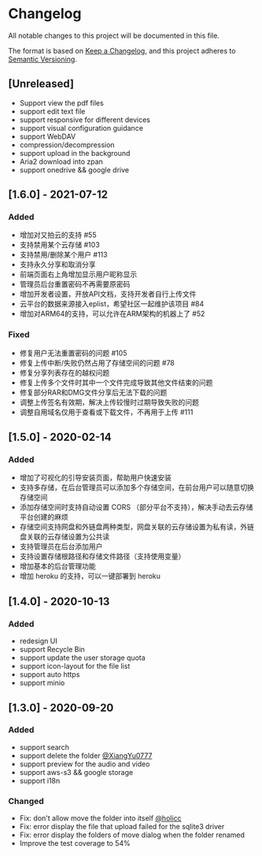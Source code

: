 # Changelog
All notable changes to this project will be documented in this file.

The format is based on [Keep a Changelog](https://keepachangelog.com/en/1.0.0/),
and this project adheres to [Semantic Versioning](https://semver.org/spec/v2.0.0.html).

## [Unreleased]
- Support view the pdf files
- support edit text file
- support responsive for different devices
- support visual configuration guidance
- support WebDAV
- compression/decompression
- support upload in the background
- Aria2 download into zpan
- support onedrive && google drive

## [1.6.0] - 2021-07-12
### Added
- 增加对又拍云的支持 #55
- 支持禁用某个云存储 #103
- 支持禁用/删除某个用户 #113
- 支持永久分享和取消分享
- 前端页面右上角增加显示用户昵称显示
- 管理员后台重置密码不再需要原密码
- 增加开发者设置，开放API文档，支持开发者自行上传文件
- 云平台的数据来源接入eplist，希望社区一起维护该项目 #84
- 增加对ARM64的支持，可以允许在ARM架构的机器上了 #52

### Fixed
- 修复用户无法重置密码的问题 #105
- 修复上传中断/失败仍然占用了存储空间的问题 #78  
- 修复分享列表存在的越权问题
- 修复上传多个文件时其中一个文件完成导致其他文件结束的问题  
- 修复部分RAR和DMG文件分享后无法下载的问题
- 调整上传签名有效期，解决上传较慢时过期导致失败的问题
- 调整自用域名仅用于查看或下载文件，不再用于上传 #111

## [1.5.0] - 2020-02-14
### Added
- 增加了可视化的引导安装页面，帮助用户快速安装
- 支持多存储，在后台管理员可以添加多个存储空间，在前台用户可以随意切换存储空间
- 添加存储空间时支持自动设置 CORS （部分平台不支持），解决手动去云存储平台创建的麻烦
- 存储空间支持网盘和外链盘两种类型，网盘关联的云存储设置为私有读，外链盘关联的云存储设置为公共读
- 支持管理员在后台添加用户
- 支持设置存储根路径和存储文件路径（支持使用变量）
- 增加基本的后台管理功能
- 增加 heroku 的支持，可以一键部署到 heroku

## [1.4.0] - 2020-10-13
### Added
- redesign UI
- support Recycle Bin
- support update the user storage quota
- support icon-layout for the file list
- support auto https
- support minio


## [1.3.0] - 2020-09-20
### Added
- support search
- support delete the folder [@XiangYu0777](https://github.com/XiangYu0777)
- support preview for the audio and video
- support aws-s3 && google storage
- support i18n


### Changed
- Fix: don't allow move the folder into itself [@holicc](https://github.com/holicc)
- Fix: error display the file that upload failed for the sqlite3 driver
- Fix: error display the folders of move dialog when the folder renamed
- Improve the test coverage to 54%
